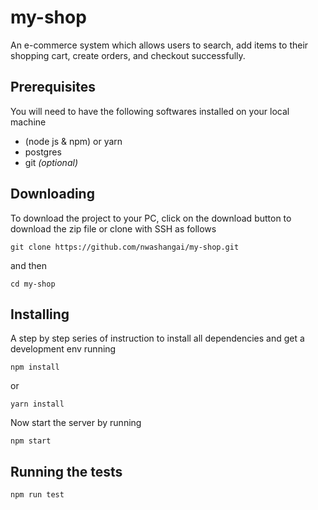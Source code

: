 # my-shop
An e-commerce system which allows users to search, add items to their shopping cart, create orders, and checkout successfully.

## Prerequisites

You will need to have the following softwares installed on your local machine

  - (node js & npm) or yarn
  - postgres
  - git *(optional)*

## Downloading

To download the project to your PC, click on the download button to download the zip file or clone with SSH as follows

  ```git clone https://github.com/nwashangai/my-shop.git```

  and then

  ```cd my-shop```

## Installing

A step by step series of instruction to install all dependencies and get a development env running

```
npm install
```
or 
```
yarn install
```
Now start the server by running
```
npm start
```

## Running the tests

```
npm run test